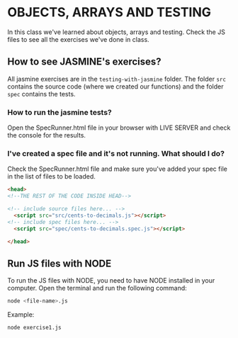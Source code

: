 # OBJECTS, ARRAYS AND TESTING

In this class we've learned about objects, arrays and testing.
Check the JS files to see all the exercises we've done in class.

## How to see JASMINE's exercises?
All jasmine exercises are in the `testing-with-jasmine` folder.
The folder `src` contains the source code (where we created our functions) and the folder `spec` contains the tests.

### How to run the jasmine tests?
Open the SpecRunner.html file in your browser with LIVE SERVER and check the console for the results.

### I've created a spec file and it's not running. What should I do?
Check the SpecRunner.html file and make sure you've added your spec file in the list of files to be loaded.
```html
<head>
<!--THE REST OF THE CODE INSIDE HEAD-->

<!-- include source files here... -->
  <script src="src/cents-to-decimals.js"></script>
<!-- include spec files here... -->
  <script src="spec/cents-to-decimals.spec.js"></script>

</head>
```

## Run JS files with NODE
To run the JS files with NODE, you need to have NODE installed in your computer.
Open the terminal and run the following command:
```bash
node <file-name>.js
```
Example:
```bash
node exercise1.js
```
